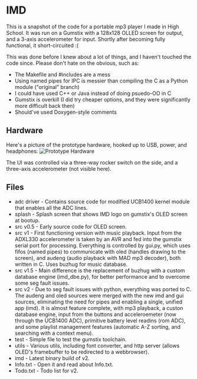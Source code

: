 # IMD

This is a snapshot of the code for a portable mp3 player I made in High School. It was run on a Gumstix with a 128x128 OLLED screen for output, and a 3-axis accelerometer for input. Shortly after becoming fully functional, it short-circuited :(

This was done before I knew about a lot of things, and I haven't touched the code since. Please don't hate on the obvious, such as:

 - The Makefile and #includes are a mess
 - Using named pipes for IPC is messier than compiling the C as a Python module ("original" branch)
 - I could have used C++ or Java instead of doing psuedo-OO in C
 - Gumstix is overkill (I did try cheaper options, and they were significantly more difficult back then)
 - Should've used Doxygen-style comments

## Hardware
Here's a picture of the prototype hardware, hooked up to USB, power, and headphones:
![Prototype Hardware](https://s3.amazonaws.com/com_jbotelho_media/imd.png)

The UI was controlled via a three-way rocker switch on the side, and a three-axis accelerometer (not visible here).


## Files

* adc driver - Contains source code for modified UCB1400 kernel module that enables all the ADC lines.
* splash - Splash screen that shows IMD logo on gumstix's OLED screen at bootup.
* src v0.5 - Early source code for OLED screen.
* src v1 - First functioning version with music playback. Input from the ADXL330 accelerometer is taken by an AVR and fed into the gumstix serial port for processing. Everything is controlled by gui.py, which uses fifos (named pipes) to communicate with oled (handles drawing to the screen), and audeng (audio playback with MAD mp3 decoder), both written in C. Uses buzhug for music database.
* src v1.5 - Main difference is the replacement of buzhug with a custom database engine (imd_dbe.py), for better performance and to overcome some seg fault issues.
* src v2 - Due to seg fault issues with python, everything was ported to C. The audeng and oled sources were merged with the new imd and gui sources, eliminating the need for pipes and enabling a single, unified app (imd). It is almost feature complete, with mp3 playback, a custon database engine, input from the buttons and acceleroemeter (now through the UCB1400 ADC), primitive battery level readins (rom ADC), and some playlist management features (automatic A-Z sorting, and searching with a context menu).
* test - Simple file to test the gumstix toolchain.
* utils - Various utils, including font converter, and http server (allows OLED's framebuffer to be redirected to a webbrowser).
* imd - Latest binary build of v2.
* Info.txt - Open it and read about Info.txt.
* Todo.txt - Todo list for v2.
